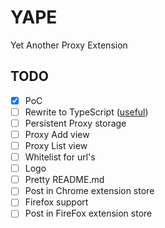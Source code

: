 # YAPE
Yet Another Proxy Extension

## TODO
- [x] PoC
- [ ] Rewrite to TypeScript ([useful](https://betterprogramming.pub/creating-chrome-extensions-with-typescript-914873467b65))
- [ ] Persistent Proxy storage
- [ ] Proxy Add view
- [ ] Proxy List view
- [ ] Whitelist for url's
- [ ] Logo
- [ ] Pretty README.md
- [ ] Post in Chrome extension store
- [ ] Firefox support
- [ ] Post in FireFox extension store